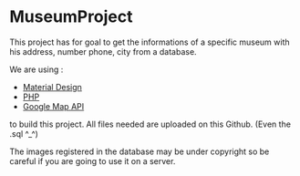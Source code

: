 # MuseumProject

This project has for goal to get the informations of a specific museum with his address, number phone, city from a database.

We are using :
<ul>
  <li><a href="http://materializecss.com/">Material Design</a></li>
  <li><a href="http://php.net">PHP</a></li>
  <li><a href="https://developers.google.com/maps/?hl=fr">Google Map API</a></li>
</ul>

to build this project. All files needed are uploaded on this Github. (Even the .sql ^_^)

The images registered in the database may be under copyright so be careful if you are going to use it on a server.
